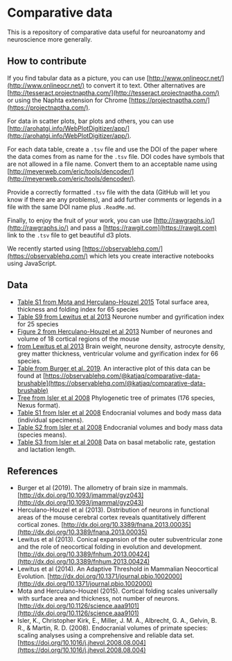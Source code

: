 # Comparative data

This is a repository of comparative data useful for neuroanatomy and neuroscience more generally.

## How to contribute

If you find tabular data as a picture, you can use [http://www.onlineocr.net/](http://www.onlineocr.net/) to convert it to text. Other alternatives are [http://tesseract.projectnaptha.com/](http://tesseract.projectnaptha.com/) or using the Naphta extension for Chrome [https://projectnaptha.com/](https://projectnaptha.com/).

For data in scatter plots, bar plots and others, you can use [http://arohatgi.info/WebPlotDigitizer/app/](http://arohatgi.info/WebPlotDigitizer/app/).

For each data table, create a `.tsv` file and use the DOI of the paper where the data comes from as name for the `.tsv` file. DOI codes have symbols that are not allowed in a file name. Convert them to an acceptable name using [http://meyerweb.com/eric/tools/dencoder/](http://meyerweb.com/eric/tools/dencoder/).

Provide a correctly formatted `.tsv` file with the data (GitHub will let you know if there are any problems), and add further comments or legends in a file with the same DOI name plus `.ReadMe.md`.

Finally, to enjoy the fruit of your work, you can use [http://rawgraphs.io/](http://rawgraphs.io/) and pass a [https://rawgit.com](https://rawgit.com) link to the `.tsv` file to get beautiful d3 plots.

We recently started using [https://observablehq.com/](https://observablehq.com/) which lets you create interactive notebooks using JavaScript. 

## Data
* [Table S1 from Mota and Herculano-Houzel 2015](https://github.com/r03ert0/comparative-data/blob/master/10.1126%252Fscience.aaa9101_TableS1.tsv) Total surface area, thickness and folding index for 65 species
* [Table S9 from Lewitus et al 2013](https://github.com/r03ert0/comparative-data/blob/master/10.1371%252Fjournal.pbio.1002000_TableS8.tsv) Neurone number and gyrification index for 25 species
* [Figure 2 from Herculano-Houzel et al 2013](https://github.com/r03ert0/comparative-data/blob/master/10.3389%252Ffnana.2013.00035_Figure2TopLeft.tsv) Number of neurones and volume of 18 cortical regions of the mouse
* [from Lewitus et al 2013](https://github.com/r03ert0/comparative-data/blob/master/10.3389%252Ffnhum.2013.00424.tsv) Brain weight, neurone density, astrocyte density, grey matter thickness, ventricular volume and gyrification index for 66 species.
* [Table from Burger et al. 2019](https://github.com/r03ert0/comparative-data/blob/master/10.5061%252Fdryad.2r62k7s.tsv). An interactive plot of this data can be found at [https://observablehq.com/@katjaq/comparative-data-brushable](https://observablehq.com/@katjaq/comparative-data-brushable)
* [Tree from Isler et al 2008](https://github.com/r03ert0/comparative-data/blob/master/10.1016%2Fj.jhevol.2008.08.004_Tree.nex) Phylogenetic tree of primates (176 species, Nexus format).
* [Table S1 from Isler et al 2008](https://github.com/r03ert0/comparative-data/blob/master/10.1016%2Fj.jhevol.2008.08.004_TableS1.tsv) Endocranial volumes and body mass data (individual specimens).
* [Table S2 from Isler et al 2008](https://github.com/r03ert0/comparative-data/blob/master/10.1016%2Fj.jhevol.2008.08.004_TableS2.tsv) Endocranial volumes and body mass data (species means).
* [Table S3 from Isler et al 2008](https://github.com/r03ert0/comparative-data/blob/master/10.1016%2Fj.jhevol.2008.08.004_TableS3.tsv) Data on basal metabolic rate, gestation and lactation length.

## References

* Burger et al (2019). The allometry of brain size in mammals. [http://dx.doi.org/10.1093/jmammal/gyz043](http://dx.doi.org/10.1093/jmammal/gyz043)
* Herculano-Houzel et al (2013). Distribution of neurons in functional areas of the mouse cerebral cortex reveals quantitatively different cortical zones. [http://dx.doi.org/10.3389/fnana.2013.00035](http://dx.doi.org/10.3389/fnana.2013.00035)
* Lewitus et al (2013). Conical expansion of the outer subventricular zone and the role of neocortical folding in evolution and development. [http://dx.doi.org/10.3389/fnhum.2013.00424](http://dx.doi.org/10.3389/fnhum.2013.00424)
* Lewitus et al (2014). An Adaptive Threshold in Mammalian Neocortical Evolution. [http://dx.doi.org/10.1371/journal.pbio.1002000](http://dx.doi.org/10.1371/journal.pbio.1002000)
* Mota and Herculano-Houzel (2015). Cortical folding scales universally with surface area and thickness, not number of neurons. [http://dx.doi.org/10.1126/science.aaa9101](http://dx.doi.org/10.1126/science.aaa9101)
* Isler, K., Christopher Kirk, E., Miller, J. M. A., Albrecht, G. A., Gelvin, B. R., & Martin, R. D. (2008). Endocranial volumes of primate species: scaling analyses using a comprehensive and reliable data set. [https://doi.org/10.1016/j.jhevol.2008.08.004](https://doi.org/10.1016/j.jhevol.2008.08.004)

